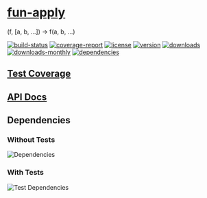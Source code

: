 # [fun-apply](https://bagrounds.gitlab.io/fun-apply)

(f, [a, b, ...]) -> f(a, b, ...)

[![build-status](https://gitlab.com/bagrounds/fun-apply/badges/master/build.svg)](https://gitlab.com/bagrounds/fun-apply/commits/master)
[![coverage-report](https://gitlab.com/bagrounds/fun-apply/badges/master/coverage.svg)](https://gitlab.com/bagrounds/fun-apply/commits/master)
[![license](https://img.shields.io/npm/l/fun-apply.svg)](https://www.npmjs.com/package/fun-apply)
[![version](https://img.shields.io/npm/v/fun-apply.svg)](https://www.npmjs.com/package/fun-apply)
[![downloads](https://img.shields.io/npm/dt/fun-apply.svg)](https://www.npmjs.com/package/fun-apply)
[![downloads-monthly](https://img.shields.io/npm/dm/fun-apply.svg)](https://www.npmjs.com/package/fun-apply)
[![dependencies](https://david-dm.org/bagrounds/fun-apply/status.svg)](https://david-dm.org/bagrounds/fun-apply)

## [Test Coverage](https://bagrounds.gitlab.io/fun-apply/coverage/lcov-report/index.html)

## [API Docs](https://bagrounds.gitlab.io/fun-apply/docs/index.html)

## Dependencies

### Without Tests

![Dependencies](https://bagrounds.gitlab.io/fun-apply/img/dependencies.svg)

### With Tests

![Test Dependencies](https://bagrounds.gitlab.io/fun-apply/img/dependencies-test.svg)

